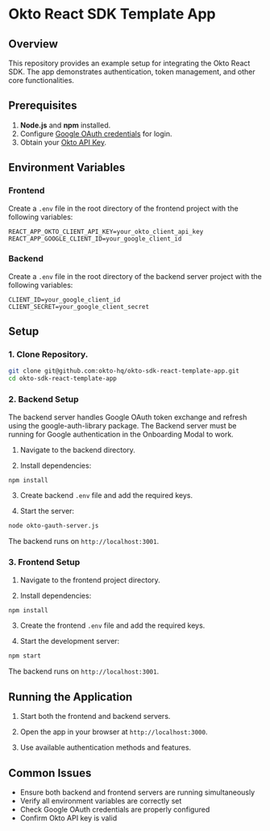 # Okto React SDK Template App

## Overview
This repository provides an example setup for integrating the Okto React SDK. The app demonstrates authentication, token management, and other core functionalities.

## Prerequisites
1. **Node.js** and **npm** installed.
2. Configure [Google OAuth credentials](https://docs.okto.tech/docs/react-sdk/advanced-sdk-config/authenticate-users/google-oauth/google-console-setup) for login.
3. Obtain your [Okto API Key](https://docs.okto.tech/docs/developer-admin-dashboard/api-key#app-secret).

## Environment Variables

### Frontend
Create a `.env` file in the root directory of the frontend project with the following variables:
```env
REACT_APP_OKTO_CLIENT_API_KEY=your_okto_client_api_key
REACT_APP_GOOGLE_CLIENT_ID=your_google_client_id
```

### Backend
Create a `.env` file in the root directory of the backend server project with the following variables:
```env
CLIENT_ID=your_google_client_id
CLIENT_SECRET=your_google_client_secret
```

## Setup

### 1. Clone Repository.

```bash
git clone git@github.com:okto-hq/okto-sdk-react-template-app.git
cd okto-sdk-react-template-app
```

### 2. Backend Setup

The backend server handles Google OAuth token exchange and refresh using the google-auth-library package. The Backend server must be running for Google authentication in the Onboarding Modal to work.

1. Navigate to the backend directory.

2. Install dependencies:

```bash
npm install
```

3. Create backend `.env` file and add the required keys.

4. Start the server:

``` bash
node okto-gauth-server.js
```

The backend runs on `http://localhost:3001`.

### 3. Frontend Setup

1. Navigate to the frontend project directory.

2. Install dependencies:

```bash
npm install
```

3. Create the frontend `.env` file and add the required keys.

4. Start the development server:

``` bash
npm start
```

The backend runs on `http://localhost:3001`.

## Running the Application

1. Start both the frontend and backend servers.

2. Open the app in your browser at `http://localhost:3000`.

3. Use available authentication methods and features.

## Common Issues

- Ensure both backend and frontend servers are running simultaneously
- Verify all environment variables are correctly set
- Check Google OAuth credentials are properly configured
- Confirm Okto API key is valid